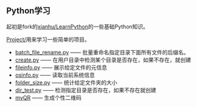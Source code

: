 Python学习
----------

起初是fork的[xianhu/LearnPython](https://github.com/xianhu/LearnPython)的一些基础Python知识。



[Project/](Project/)用来学习一些简单的项目。

- [batch_file_rename.py](Project/batch_file_rename.py)  ——  批量重命名指定目录下面所有文件的后缀名。
- [create.py](Project/create.py)  ——  在用户目录中检测某个目录是否存在，如果不存在，就创建
- [fileinfo.py](Project/fileinfo.py)  ——  展示给定文件的元信息
- [osinfo.py](Project/osinfo.py)  ——  读取当前系统信息
- [folder_size.py](Project/folder_size.py)  ——  统计给定文件夹的大小
- [dir_test.py](Project/dir_test.py)  ——  检测指定目录是否存在，如果不存在就创建
- [myQR](Project/myQR)  ——  生成个性二维码